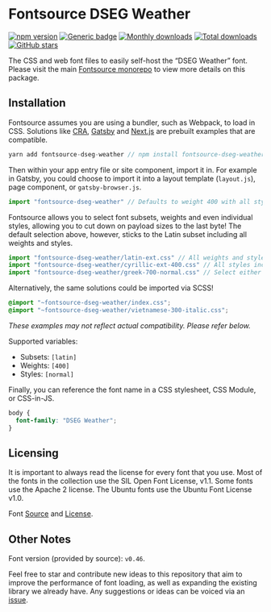 # Fontsource DSEG Weather

[![npm version](https://badge.fury.io/js/fontsource-dseg-weather.svg)](https://www.npmjs.com/package/fontsource-dseg-weather) [![Generic badge](https://img.shields.io/badge/fontsource-passing-brightgreen)](https://github.com/fontsource/fontsource) [![Monthly downloads](https://badgen.net/npm/dm/fontsource-dseg-weather)](https://github.com/fontsource/fontsource) [![Total downloads](https://badgen.net/npm/dt/fontsource-dseg-weather)](https://github.com/fontsource/fontsource) [![GitHub stars](https://img.shields.io/github/stars/fontsource/fontsource.svg?style=social&label=Star)](https://github.com/fontsource/fontsource/stargazers)

The CSS and web font files to easily self-host the “DSEG Weather” font. Please visit the main [Fontsource monorepo](https://github.com/fontsource/fontsource) to view more details on this package.

## Installation

Fontsource assumes you are using a bundler, such as Webpack, to load in CSS. Solutions like [CRA](https://create-react-app.dev/), [Gatsby](https://www.gatsbyjs.org/) and [Next.js](https://nextjs.org/) are prebuilt examples that are compatible.

```javascript
yarn add fontsource-dseg-weather // npm install fontsource-dseg-weather
```

Then within your app entry file or site component, import it in. For example in Gatsby, you could choose to import it into a layout template (`layout.js`), page component, or `gatsby-browser.js`.

```javascript
import "fontsource-dseg-weather" // Defaults to weight 400 with all styles included.
```

Fontsource allows you to select font subsets, weights and even individual styles, allowing you to cut down on payload sizes to the last byte! The default selection above, however, sticks to the Latin subset including all weights and styles.

```javascript
import "fontsource-dseg-weather/latin-ext.css" // All weights and styles included.
import "fontsource-dseg-weather/cyrillic-ext-400.css" // All styles included.
import "fontsource-dseg-weather/greek-700-normal.css" // Select either normal or italic.
```

Alternatively, the same solutions could be imported via SCSS!

```scss
@import "~fontsource-dseg-weather/index.css";
@import "~fontsource-dseg-weather/vietnamese-300-italic.css";
```

_These examples may not reflect actual compatibility. Please refer below._

Supported variables:

- Subsets: `[latin]`
- Weights: `[400]`
- Styles: `[normal]`

Finally, you can reference the font name in a CSS stylesheet, CSS Module, or CSS-in-JS.

```css
body {
  font-family: "DSEG Weather";
}
```

## Licensing

It is important to always read the license for every font that you use.
Most of the fonts in the collection use the SIL Open Font License, v1.1. Some fonts use the Apache 2 license. The Ubuntu fonts use the Ubuntu Font License v1.0.

Font [Source](https://github.com/keshikan/DSEG) and [License](https://github.com/keshikan/DSEG/blob/master/DSEG-LICENSE.txt).

## Other Notes

Font version (provided by source): `v0.46`.

Feel free to star and contribute new ideas to this repository that aim to improve the performance of font loading, as well as expanding the existing library we already have. Any suggestions or ideas can be voiced via an [issue](https://github.com/fontsource/fontsource/issues).
